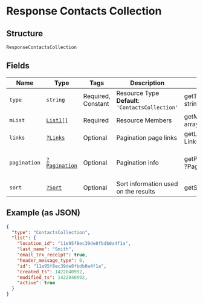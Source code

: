
# Response Contacts Collection

## Structure

`ResponseContactsCollection`

## Fields

| Name | Type | Tags | Description | Getter | Setter |
|  --- | --- | --- | --- | --- | --- |
| `type` | `string` | Required, Constant | Resource Type<br>**Default**: `'ContactsCollection'` | getType(): string | setType(string type): void |
| `mList` | [`List1[]`](../../doc/models/list-1.md) | Required | Resource Members | getMList(): array | setMList(array mList): void |
| `links` | [`?Links`](../../doc/models/links.md) | Optional | Pagination page links | getLinks(): ?Links | setLinks(?Links links): void |
| `pagination` | [`?Pagination`](../../doc/models/pagination.md) | Optional | Pagination info | getPagination(): ?Pagination | setPagination(?Pagination pagination): void |
| `sort` | [`?Sort`](../../doc/models/sort.md) | Optional | Sort information used on the results | getSort(): ?Sort | setSort(?Sort sort): void |

## Example (as JSON)

```json
{
  "type": "ContactsCollection",
  "list": {
    "location_id": "11e95f8ec39de8fbdb0a4f1a",
    "last_name": "Smith",
    "email_trx_receipt": true,
    "header_message_type": 0,
    "id": "11e95f8ec39de8fbdb0a4f1a",
    "created_ts": 1422040992,
    "modified_ts": 1422040992,
    "active": true
  }
}
```

